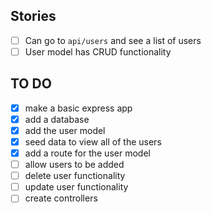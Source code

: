 ## Stories
- [ ]  Can go to `api/users` and see a list of users
- [ ]  User model has CRUD functionality

## TO DO
- [X] make a basic express app
- [X] add a database
- [X] add the user model
- [X] seed data to view all of the users
- [X] add a route for the user model
- [ ] allow users to be added 
- [ ] delete user functionality 
- [ ] update user functionality
- [ ] create controllers
